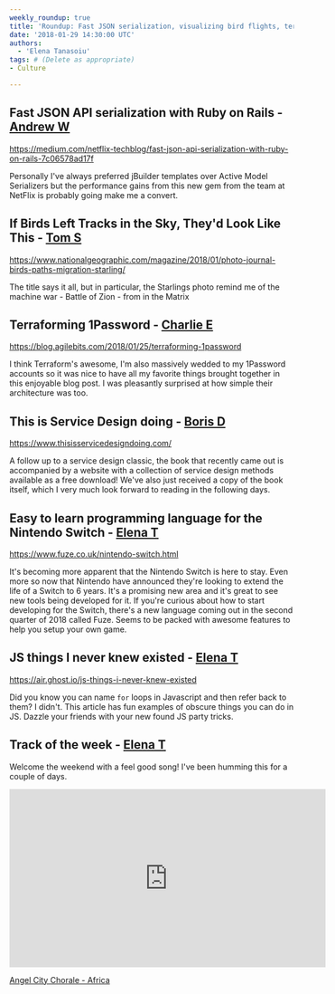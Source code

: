 ```yaml
---
weekly_roundup: true
title: 'Roundup: Fast JSON serialization, visualizing bird flights, terraforming 1password, a new service design book, a new Nintendo Switch programming language, and JS party tricks'
date: '2018-01-29 14:30:00 UTC'
authors:
  - 'Elena Tanasoiu'
tags: # (Delete as appropriate)
- Culture

---
```

## Fast JSON API serialization with Ruby on Rails - [Andrew W](/team#andrew-white)

https://medium.com/netflix-techblog/fast-json-api-serialization-with-ruby-on-rails-7c06578ad17f

Personally I've always preferred jBuilder templates over Active Model Serializers but the performance gains from this new gem from the team at NetFlix is probably going make me a convert.

## If Birds Left Tracks in the Sky, They'd Look Like This - [Tom S](/team#tom-sabin)

https://www.nationalgeographic.com/magazine/2018/01/photo-journal-birds-paths-migration-starling/

The title says it all, but in particular, the Starlings photo remind me of the machine war - Battle of Zion - from in the Matrix

## Terraforming 1Password - [Charlie E](/team#charlie-egan)

https://blog.agilebits.com/2018/01/25/terraforming-1password

I think Terraform's awesome, I'm also massively wedded to my 1Password accounts so it was nice to have all my favorite things brought together in this enjoyable blog post. I was pleasantly surprised at how simple their architecture was too.

## This is Service Design doing - [Boris D](/team#boris-divjak)

https://www.thisisservicedesigndoing.com/

A follow up to a service design classic, the book that recently came out is accompanied by a website with a collection of service design methods available as a free download! We've also just received a copy of the book itself, which I very much look forward to reading in the following days.

## Easy to learn programming language for the Nintendo Switch - [Elena T](/team#elena-tanasoiu)

https://www.fuze.co.uk/nintendo-switch.html

It's becoming more apparent that the Nintendo Switch is here to stay. Even more so now that Nintendo have announced they're looking to extend the life of a Switch to 6 years. It's a promising new area and it's great to see new tools being developed for it. If you're curious about how to start developing for the Switch, there's a new language coming out in the second quarter of 2018 called Fuze. Seems to be packed with awesome features to help you setup your own game. 

## JS things I never knew existed - [Elena T](/team#elena-tanasoiu)

https://air.ghost.io/js-things-i-never-knew-existed

Did you know you can name `for` loops in Javascript and then refer back to them? I didn't. This article has fun examples of obscure things you can do in JS. Dazzle your friends with your new found JS party tricks.

## Track of the week - [Elena T](/team/#elena-tanasoiu)

Welcome the weekend with a feel good song! I've been humming this for a couple of days.

<iframe width="560" height="315" src="https://www.youtube.com/embed/-c9-poC5HGw" frameborder="0" allow="autoplay; encrypted-media" allowfullscreen></iframe>

[Angel City Chorale - Africa](https://www.youtube.com/watch?v=-c9-poC5HGw)
